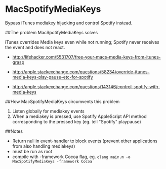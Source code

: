 # MacSpotifyMediaKeys
Bypass iTunes mediakey hijacking and control Spotify instead.


##The problem MacSpotifyMediaKeys solves

iTunes overrides Media keys even while not running; Spotify never receives the event and does not react.
* http://lifehacker.com/5531707/free-your-macs-media-keys-from-itunes-grasp

* http://apple.stackexchange.com/questions/58234/override-itunes-media-keys-play-pause-etc-for-spotify

* http://apple.stackexchange.com/questions/143146/control-spotify-with-media-keys


##How MacSpotifyMediaKeys circumvents this problem
1. Listen globally for mediakey events
2. When a mediakey is pressed, use Spotify AppleScript API method corresponding to the pressed key (eg. tell "Spotify" playpause)

##Notes
* Return null in event-handler to block events (prevent other applications from also handling mediakeys)
* must be run as root
* compile with -framework Cocoa flag, eg. ```clang main.m -o MacSpotifyMediaKeys -framework Cocoa```
